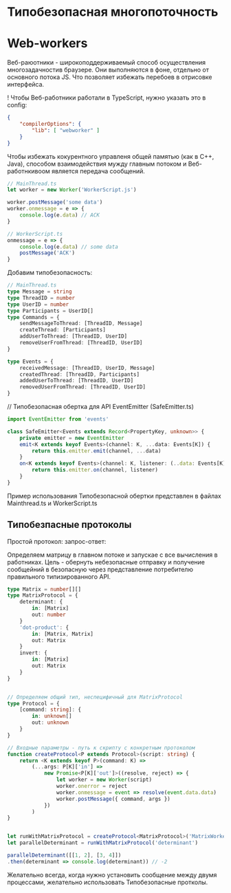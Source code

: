 # Типобезопасная многопоточность

# Web-workers
Веб-раюотники - широкоподдерживаемый способ осуществления многозадачностив браузере.
Они выполняются в фоне, отдельно от основного потока JS. Что позволяет избежать
перебоев в отрисовке интерфейса.

! Чтобы Веб-работники работали в TypeScript, нужно указать это в config:
```json
{
	"compilerOptions": {
		"lib": [ "webworker" ]
	}
}
```

Чтобы избежать кокурентного управленя общей памятью (как в C++, Java),
способом взаимодействия мужду главным потоком и Веб-работнкивоом является
передача сообщений.

```javascript
// MainThread.ts
let worker = new Worker('WorkerScript.js')

worker.postMessage('some data')
worker.onmessage = e => {
	console.log(e.data) // ACK
}

// WorkerScript.ts
onmessage = e => {
	console.log(e.data) // some data
	postMessage('ACK')
}
```

Добавим типобезопасноcть:
```typescript
// MainThread.ts
type Message = string
type ThreadID = number
type UserID = number
type Participants = UserID[]
type Commands = {
	sendMessageToThread: [ThreadID, Message]
	createThread: [Participants]
	addUserToThread: [ThreadID, UserID]
	removeUserFromThread: [ThreadID, UserID]
}

type Events = {
	receivedMessage: [ThreadID, UserID, Message]
	createdThread: [ThreadID, Participants]
	addedUserToThread: [ThreadID, UserID]
	removedUserFromThread: [ThreadID, UserID]
}

```

// Типобезопасная обертка для API EventEmitter (SafeEmitter.ts)
```typescript
import EventEmitter from 'events'

class SafeEmitter<Events extends Record<PropertyKey, unknown>> {
	private emitter = new EventEmitter
	emit<K extends keyof Events>(channel: K, ...data: Events[K]) {
		return this.emitter.emit(channel, ...data)
	}
	on<K extends keyof Events>(channel: K, listener: (..data: Events[K]) => void) {
		return this.emitter.on(channel, listener)
	}
}
```


Пример использования Типобезопасной обертки представлен в файлах Mainthread.ts
и WorkerScript.ts


## Типобезпасные протоколы

Простой протокол: запрос-ответ:

Определяем матрицу в главном потоке и запускае с все вычисления в работниках.
Цель - обернуть небезопасные отправку и получение сообщейний в безопасную через 
представление потребителю правильного типизированного API.
```typescript
type Matrix = number[][]
type MatrixProtocol = {
	determinant: {
		in: [Matrix]
		out: number
	}
	'dot-product': {
		in: [Matrix, Matrix]
		out: Matrix
	}
	invert: {
		in: [Matrix]
		out: Matrix
	}
}


// Определяем общий тип, неспецифичный для MatrixProtocol
type Protocol = {
	[command: string]: {
		in: unknown[]
		out: unknown
	}
}

// Входные параметры - путь к скрипту с конкретным протоколом
function createProtocol<P extends Protocol>(script: string) {
	return <K extends keyof P>(command: K) => 
		(...args: P[K]['in'] =>
			new Promise<P[K]['out']>((resolve, reject) => {
				let worker = new Worker(script)
				worker.onerror = reject
				worker.onmessage = event => resolve(event.data.data)
				worker.postMessage({ command, args })
			})
		)
}


let runWithMatrixProtocol = createProtocol<MatrixProtocol>('MatrixWorkerScript.js')
let parallelDeterminant = runWithMatrixProtocol('determinant')

parallelDeterminant([[1, 2], [3, 4]])
.then(determinant => console.log(determinant)) // -2
```

Желательно всегда, когда нужно установить сообщение между двумя процессами,
желательно использовать Типобезопасные протколы.